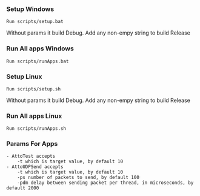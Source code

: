 ### Setup Windows

    Run scripts/setup.bat

Without params it build Debug. Add any non-empy string to build Release

### Run All apps Windows

    Run scripts/runApps.bat

### Setup Linux

    Run scripts/setup.sh

Without params it build Debug. Add any non-empy string to build Release

### Run All apps Linux

    Run scripts/runApps.sh

### Params For Apps
    - AttoTest accepts
        -t which is target value, by default 10
    - AttoUDPSend accepts
        -t which is target value, by default 10
        -ps number of packets to send, by default 100
        -pdm delay between sending packet per thread, in microseconds, by default 2000